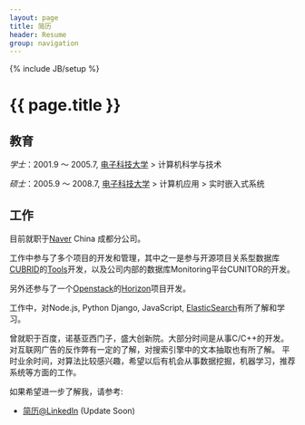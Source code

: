 ```yaml
---
layout: page
title: 简历
header: Resume
group: navigation
---
```

{% include JB/setup %}

# {{ page.title }}

## 教育

*学士*：2001.9 ～ 2005.7, [电子科技大学](http://www.uestc.edu.cn/) > 计算机科学与技术

*硕士*：2005.9 ～ 2008.7, [电子科技大学](http://www.uestc.edu.cn/) > 计算机应用 > 实时嵌入式系统

## 工作

目前就职于[Naver](http://www.naver.com/) China 成都分公司。

工作中参与了多个项目的开发和管理，其中之一是参与开源项目关系型数据库[CUBRID](http://www.cubrid.org/)的[Tools](http://www.cubrid.org/wiki_tools)开发，以及公司内部的数据库Monitoring平台CUNITOR的开发。

另外还参与了一个[Openstack](http://www.openstack.org/)的[Horizon](http://docs.openstack.org/developer/horizon/)项目开发。

工作中，对Node.js, Python Django, JavaScript, [ElasticSearch](http://www.elasticsearch.org/)有所了解和学习。

曾就职于百度，诺基亚西门子，盛大创新院。大部分时间是从事C/C++的开发。对互联网广告的反作弊有一定的了解，对搜索引擎中的文本抽取也有所了解。
平时业余时间，对算法比较感兴趣，希望以后有机会从事数据挖掘，机器学习，推荐系统等方面的工作。

如果希望进一步了解我，请参考:

* [简历@LinkedIn](http://www.linkedin.com/pub/andrew-liu/30/767/a45) (Update Soon)
